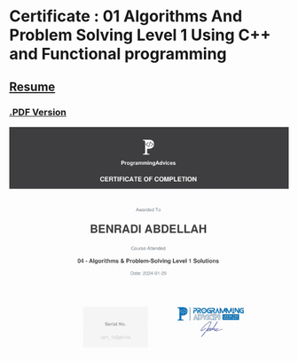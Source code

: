 # Certificate : 01 Algorithms And Problem Solving Level 1 Using C++ and Functional programming
## [Resume](../01__Problems__List/00__Problems__List.md)       
### [.PDF Version](./src/Certificate__Algorithms__And__Problem__Solving__Level__01__Using__C++.pdf)

![Certificate](./src/Certificate__ALgorithms__And__Problem__Solving__Level__01__Using__C++.png) 




